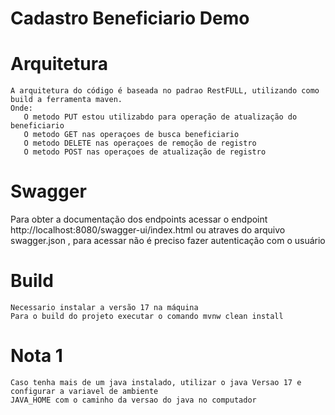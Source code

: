# Cadastro Beneficiario Demo

# Arquitetura

    A arquitetura do código é baseada no padrao RestFULL, utilizando como 
    build a ferramenta maven.
    Onde:
       O metodo PUT estou utilizabdo para operação de atualização do beneficiario
       O metodo GET nas operaçoes de busca beneficiario
       O metodo DELETE nas operaçoes de remoção de registro
       O metodo POST nas operaçoes de atualização de registro

    
# Swagger
Para obter a documentação dos endpoints acessar o endpoint 
http://localhost:8080/swagger-ui/index.html 
ou atraves do arquivo swagger.json
, para acessar não é preciso fazer autenticação com o usuário
    
# Build 
    Necessario instalar a versão 17 na máquina
    Para o build do projeto executar o comando mvnw clean install

# Nota 1
    Caso tenha mais de um java instalado, utilizar o java Versao 17 e configurar a variavel de ambiente 
    JAVA_HOME com o caminho da versao do java no computador
